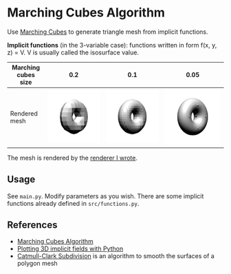 # Marching Cubes Algorithm
Use [Marching Cubes](https://en.wikipedia.org/wiki/Marching_cubes) to generate triangle mesh from implicit functions.
   
**Implicit functions** (in the 3-variable case): functions written in form f(x, y, z) = V. V is usually called the isosurface value.

|Marching cubes size|0.2|0.1|0.05|
|--|--|--|--|
|Rendered mesh|![img](results/torus_1.png)|![img](results/torus_2.png)|![img](results/torus_3.png)|

The mesh is rendered by the [renderer I wrote](https://github.com/bchao1/go-render).

## Usage
See `main.py`. Modify parameters as you wish. There are some implicit functions already defined in `src/functions.py`.

## References
- [Marching Cubes Algorithm](http://paulbourke.net/geometry/polygonise/)
- [Plotting 3D implicit fields with Python](https://stackoverflow.com/questions/29054828/is-it-possible-to-plot-implicit-3d-equation-using-sympy)
- [Catmull-Clark Subdivision](https://en.wikipedia.org/wiki/Catmull–Clark_subdivision_surface) is an algorithm to smooth the surfaces of a polygon mesh